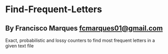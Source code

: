 # Find-Frequent-Letters
## By Francisco Marques fcmarques01@gmail.com
Exact, probabilistic and lossy counters to find most frequent letters in a given text file

